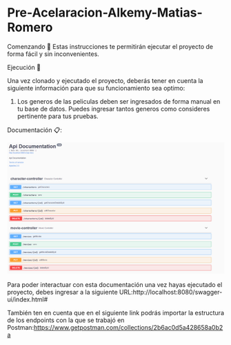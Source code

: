 # Pre-Acelaracion-Alkemy-Matias-Romero

Comenzando 🚀
Estas instrucciones te permitirán ejecutar el proyecto de forma fácil y sin inconvenientes.

Ejecución 🔧

Una vez clonado y ejecutado el proyecto, deberás tener en cuenta la siguiente información para que su funcionamiento sea optimo:

1. Los generos de las peliculas deben ser ingresados de forma manual en tu base de datos. Puedes ingresar tantos generos como consideres pertinente para tus pruebas.

Documentación 📋:

![Image text](https://github.com/ItamMati/Pre-Aceleracion-Matias-Romero/blob/Pre-Aceleracion-Matias-Romero/src/main/resources/Doc.png)

Para poder interactuar con esta documentación una vez hayas ejecutado el proyecto, debes ingresar a la siguiente URL:http://localhost:8080/swagger-ui/index.html#

También ten en cuenta que en el siguiente link podrás importar la estructura de los endpoints con la que se trabajó en Postman:https://www.getpostman.com/collections/2b6ac0d5a428658a0b2a
